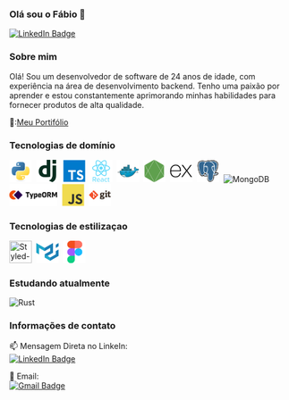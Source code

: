 ### Olá sou o Fábio 👋

<div id="badges">
  <a href="https://www.linkedin.com/in/fjdev">
  <img src="https://img.shields.io/badge/LinkedIn-blue?style=for-the-badge&logo=linkedin&logoColor=white" alt="LinkedIn Badge"/></a>
</div>

### Sobre mim

Olá! Sou um desenvolvedor de software de 24 anos de idade, com experiência na área de desenvolvimento backend. Tenho uma paixão por aprender e estou constantemente aprimorando minhas habilidades para fornecer produtos de alta qualidade.

📃:[Meu Portifólio](https://fabiojunior.vercel.app/)


### Tecnologias de domínio 
<div>
  <img src="https://github.com/devicons/devicon/blob/master/icons/python/python-original.svg" title="Python" **alt="Python" width="40" height="40"/>&nbsp;
  <img src="https://github.com/devicons/devicon/blob/master/icons/django/django-plain.svg" title="Django" **alt="Django" width="40" height="40"/>&nbsp;
  <img src="https://github.com/devicons/devicon/blob/master/icons/typescript/typescript-original.svg" title="TypeScript" alt="TypeScript" width="40" height="40"/>&nbsp;
  <img src="https://github.com/devicons/devicon/blob/master/icons/react/react-original-wordmark.svg" title="React" alt="React" width="40" height="40"/>&nbsp;
  <img src="https://github.com/devicons/devicon/blob/master/icons/docker/docker-original.svg" 
  title="Docker" alt="Docker" width="40"height="40"/>&nbsp;
  <img src="https://github.com/devicons/devicon/blob/master/icons/nodejs/nodejs-plain.svg" title="NodeJS" alt="NodeJS" width="40" height="40"/>&nbsp;
  <img src="https://github.com/devicons/devicon/blob/master/icons/express/express-original.svg"
   title="Express" alt="Express" width="40" height="40"/>&nbsp;
  <img src="https://github.com/devicons/devicon/blob/master/icons/postgresql/postgresql-original.svg" title="PostgreSQL" alt="PostgreSQL" width="40"/>&nbsp;
  <img src="https://cdn.jsdelivr.net/gh/devicons/devicon/icons/mongodb/mongodb-original.svg" title="MongoDB" alt="MongoDB"  width="40" height="40"/>&nbsp;
  <img src="https://github.com/typeorm/typeorm/raw/master/resources/logo_big.png" title="TypeORM" alt="TypeORM" height="40"/>&nbsp;
  <img src="https://github.com/devicons/devicon/blob/master/icons/javascript/javascript-original.svg" title="JavaScript" alt="JavaScript" width="40" height="40"/>&nbsp;
  <img src="https://github.com/devicons/devicon/blob/master/icons/git/git-original-wordmark.svg" title="Git" **alt="Git" width="40" height="40"/>&nbsp;
</div>

### Tecnologias de estilizaçao
<div>
  <img src="https://github.com/styled-components/brand/blob/master/styled-components.svg" title="Styled-Components" **alt="Styled-Components" width="40" height="40"/>&nbsp;
  <img src="https://github.com/devicons/devicon/blob/master/icons/materialui/materialui-original.svg" title="Material UI" alt="Material UI" width="40" height="40"/>&nbsp;
  <img src="https://github.com/devicons/devicon/blob/master/icons/figma/figma-original.svg" title="Figma" **alt="Figma" width="40" height="40"/>&nbsp;
</div>

### Estudando atualmente
<div>
  <img src="https://cdn.jsdelivr.net/gh/devicons/devicon/icons/rust/rust-plain.svg" title="Rust" alt="Rust"  width="40" height="40"/>&nbsp
</div>

### Informações de contato

  :mailbox: Mensagem Direta no LinkeIn:  
    <a href="https://www.linkedin.com/messaging/thread/new/">
     <img src="https://img.shields.io/badge/Fabio Junior-blue?style=for-the-badge&logo=linkedin&logoColor=white" alt="LinkedIn Badge"/></a>

 :email: Email:  
    <a href="mailto:contatofjrj@gmail.com">
    <img src="https://img.shields.io/badge/Gmail-red?style=for-the-badge&logo=gmail&logoColor=white" alt="Gmail Badge"/></a>
